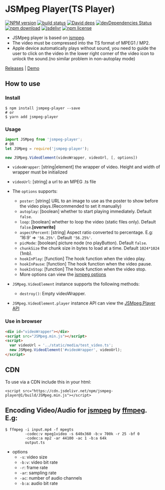 # JSMpeg Player(TS Player)

[![NPM version][npm-image]][npm-url]
[![build status][travis-image]][travis-url]
[![David deps][david-image]][david-url]
[![devDependencies Status][david-dev-image]][david-dev-url]
[![npm download][download-image]][download-url]
[![jsdelivr][jsdelivr-image]][jsdelivr-url]
[![npm license][license-image]][download-url]

[npm-image]: https://img.shields.io/npm/v/jsmpeg-player.svg?style=flat-square
[npm-url]: https://npmjs.org/package/jsmpeg-player
[travis-image]: https://img.shields.io/travis/cycdpo/jsmpeg-player.svg?style=flat-square
[travis-url]: https://travis-ci.org/cycdpo/jsmpeg-player
[david-image]: https://img.shields.io/david/cycdpo/jsmpeg-player.svg?style=flat-square
[david-url]: https://david-dm.org/cycdpo/jsmpeg-player
[david-dev-image]: https://david-dm.org/cycdpo/jsmpeg-player/dev-status.svg?style=flat-square
[david-dev-url]: https://david-dm.org/cycdpo/jsmpeg-player?type=dev
[download-image]: https://img.shields.io/npm/dm/jsmpeg-player.svg?style=flat-square
[download-url]: https://npmjs.org/package/jsmpeg-player
[jsdelivr-image]: https://data.jsdelivr.com/v1/package/npm/jsmpeg-player/badge
[jsdelivr-url]: https://www.jsdelivr.com/package/npm/jsmpeg-player
[license-image]: https://img.shields.io/npm/l/jsmpeg-player.svg?style=flat-square

* JSMpeg player is based on [jsmpeg](https://github.com/phoboslab/jsmpeg).
* The video must be compressed into the TS format of MPEG1 / MP2.
* Apple device automatically plays without sound, you need to guide the user to click on the video in the lower right corner of the video icon to unlock the sound.(no similar problem in non-autoplay mode)

[Releases](https://github.com/cycdpo/jsmpeg-player/releases) | [Demo](https://cycdpo.github.io/jsmpeg-player/)

## How to use
### Install
  ```shell
  $ npm install jsmpeg-player --save
  # or
  $ yarn add jsmpeg-player
  ```

### Usage
  ```javascript
  import JSMpeg from 'jsmpeg-player';
  # OR
  let JSMpeg = require('jsmpeg-player');
  ```

  ```javascript
  new JSMpeg.VideoElement(videoWrapper, videoUrl, [, options])
  ```

* `videoWrapper`: [string|element] the wrapper of video. Height and width of wrapper must be initialized
* `videoUrl`: [string] a url to an MPEG .ts file
* The `options` supports:
  * `poster`: [string] URL to an image to use as the poster to show before the video plays.(Recommended to set it manually)
  * `autoplay`: [boolean] whether to start playing immediately. Default `false`.
  * `loop`: [boolean] whether to loop the video (static files only). Default `false`.**[overwrite]**
  * `aspectPercent`: [string] Aspect ratio converted to percentage. E.g: '16:9' => `'56.25%'`. Default `'56.25%'`.
  * `picMode`: [boolean] picture node (no playButton). Default `false`.
  * `chunkSize` the chunk size in bytes to load at a time. Default `1024*1024` (1mb).
  * `hookInPlay`: [function] The hook function when the video play.
  * `hookInPause`: [function] The hook function when the video pause.
  * `hookInStop`: [function] The hook function when the video stop.
  * More options can view the [jsmpeg options](https://github.com/phoboslab/jsmpeg#usage)

* `JSMpeg.VideoElement` instance supports the following methods:
  * `destroy()`: Empty videoWrapper.
* `JSMpeg.VideoElement.player` instance API can view the [JSMpeg.Player API](https://github.com/phoboslab/jsmpeg#jsmpegplayer-api)

### Use in browser
```html
<div id="videoWrapper"></div>
<script src="JSMpeg.min.js"></script>
<script>
  var videoUrl = '../static/media/test_video.ts';
  new JSMpeg.VideoElement('#videoWrapper', videoUrl);
</script>
```

## CDN
To use via a CDN include this in your html:
```text
<script src="https://cdn.jsdelivr.net/npm/jsmpeg-player@1/build/JSMpeg.min.js"></script>
```

## Encoding Video/Audio for [jsmpeg](https://github.com/phoboslab/jsmpeg) by [ffmpeg](https://ffmpeg.org/). E.g:
```shell
$ ffmpeg -i input.mp4 -f mpegts
         -codec:v mpeg1video -s 640x360 -b:v 700k -r 25 -bf 0
         -codec:a mp2 -ar 44100 -ac 1 -b:a 64k
         output.ts
```

* options
  * `-s`: video size
  * `-b:v`: video bit rate
  * `-r`: frame rate
  * `-ar`: sampling rate
  * `-ac`: number of audio channels
  * `-b:a`: audio bit rate
